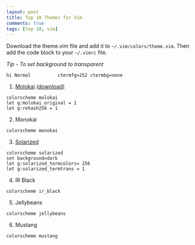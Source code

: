 ```yaml
---
layout: post
title: Top 10 Themes for Vim
comments: true
tags: [top 10, vim]
---
```


Download the theme.vim file and add it to `~/.vim/colors/theme.vim`. 
Then add the code block to your `~/.vimrc` file.

*Tip - To set background to transparent*

```
hi Normal          ctermfg=252 ctermbg=none
```


1. [Molokai](https://github.com/tomasr/molokai) [(download)](/assets/vim/molokai.vim)

```
colorscheme molokai
let g:molokai_original = 1
let g:rehash256 = 1
```

2. Monokai

```
colorscheme monokai
```

3. [Solarized](http://ethanschoonover.com/solarized)

```
colorscheme solarized
set background=dark
let g:solarized_termcolors= 256
let g:solarized_termtrans = 1
```

4. IR Black

```
colorscheme ir_black
```

5. Jellybeans

```
colorscheme jellybeans
```

6. Mustang

```
colorscheme mustang
```
